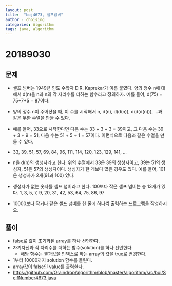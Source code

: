 ```yaml
---
layout: post
title:  "boj4673, 셀프넘버"
author : choising
categories: Algorithm
tags: java, algorithm
---
```

# 20189030

## 문제

- 셀프 넘버는 1949년 인도 수학자 D.R. Kaprekar가 이름 붙였다. 양의 정수 n에 대해서 d(n)을 n과 n의 각 자리수를 더하는 함수라고 정의하자. 예를 들어, d(75) = 75+7+5 = 87이다.

- 양의 정수 n이 주어졌을 때, 이 수를 시작해서 n, d(n), d(d(n)), d(d(d(n))), ...과 같은 무한 수열을 만들 수 있다. 

- 예를 들어, 33으로 시작한다면 다음 수는 33 + 3 + 3 = 39이고, 그 다음 수는 39 + 3 + 9 = 51, 다음 수는 51 + 5 + 1 = 57이다. 이런식으로 다음과 같은 수열을 만들 수 있다.

- 33, 39, 51, 57, 69, 84, 96, 111, 114, 120, 123, 129, 141, ...

- n을 d(n)의 생성자라고 한다. 위의 수열에서 33은 39의 생성자이고, 39는 51의 생성자, 51은 57의 생성자이다. 생성자가 한 개보다 많은 경우도 있다. 예를 들어, 101은 생성자가 2개(91과 100) 있다. 

- 생성자가 없는 숫자를 셀프 넘버라고 한다. 100보다 작은 셀프 넘버는 총 13개가 있다. 1, 3, 5, 7, 9, 20, 31, 42, 53, 64, 75, 86, 97

- 10000보다 작거나 같은 셀프 넘버를 한 줄에 하나씩 출력하는 프로그램을 작성하시오.


## 풀이

- false로 값이 초기화된 array를 하나 선언한다.
- 자기자신과 각 자리수를 더하는 함수(solution)를 하나 선언한다.
    - 해당 함수는 결과값을 인덱스로 하는 array의 값을 true로 변경한다.
- 1부터 10000까지 solution 함수를 돌린다.
- array값이 false인 value를 출력한다.
- <https://github.com/Oraindrop/algorithm/blob/master/algorithm/src/boj/SelfNumber4673.java>